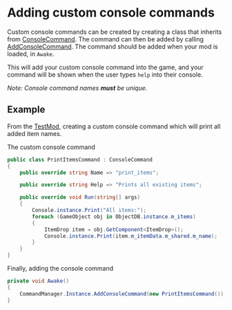 ﻿# Adding custom console commands
Custom console commands can be created by creating a class that inherits from [ConsoleCommand](xref:Jotunn.Entities.ConsoleCommand). The command can then be added by calling [AddConsoleCommand](xref:Jotunn.Managers.CommandManager.AddConsoleCommand(Jotunn.Entities.ConsoleCommand)). The command should be added when your mod is loaded, in `Awake`.  

This will add your custom console command into the game, and your command will be shown when the user types `help` into their console.

_Note: Console command names **must** be unique._

## Example
From the [TestMod](https://github.com/Valheim-Modding/Jotunn/blob/main/TestMod/ConsoleCommands/PrintItemsCommand.cs), creating a custom console command which will print all added item names.  

The custom console command
```cs
public class PrintItemsCommand : ConsoleCommand
{
    public override string Name => "print_items";

    public override string Help => "Prints all existing items";

    public override void Run(string[] args)
    {
        Console.instance.Print("All items:");
        foreach (GameObject obj in ObjectDB.instance.m_items)
        {
            ItemDrop item = obj.GetComponent<ItemDrop>();
            Console.instance.Print(item.m_itemData.m_shared.m_name);
        }
    }
}
```

Finally, adding the console command

```cs
private void Awake()
{
    CommandManager.Instance.AddConsoleCommand(new PrintItemsCommand());
}
```